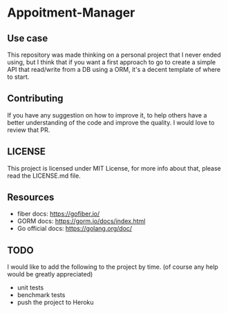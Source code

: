 # Appoitment-Manager

## Use case

This repository was made thinking on a personal project that I never ended using, but I think that if you want a first approach to go to create
a simple API that read/write from a DB using a ORM, it's a decent template of where to start.

## Contributing

If you have any suggestion on how to improve it, to help others have a better understanding of the code and improve the quality. I would love to review that PR.

## LICENSE

This project is licensed under MIT License, for more info about that, please read the LICENSE.md file. 

## Resources

- fiber docs:  https://gofiber.io/
- GORM docs: https://gorm.io/docs/index.html
- Go official docs:  https://golang.org/doc/

## TODO

I would like to add the following to the project by time. (of course any help would be greatly appreciated)

- unit tests
- benchmark tests
- push the project to Heroku
